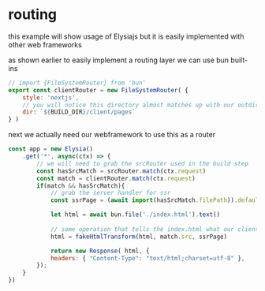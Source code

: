 # routing

this example will show usage of Elysiajs but it is easily implemented with other web frameworks

as shown earlier to easily implement a routing layer we can use bun built-ins

```js
// import {FileSystemRouter} from 'bun'
export const clientRouter = new FileSystemRouter( {
    style: 'nextjs',
    // you will notice this directory almost matches up with our outdir we set in our build step
    dir: `${BUILD_DIR}/client/pages`
} )
```

next we actually need our webframework to use this as a router

```js
const app = new Elysia()
    .get('*', async(ctx) => {
        // we will need to grab the srcRouter used in the build step
        const hasSrcMatch = srcRouter.match(ctx.request)
        const match = clientRouter.match(ctx.request)
        if(match && hasSrcMatch){
            // grab the server handler for ssr
            const ssrPage = (await import(hasSrcMatch.filePath)).default.render()

            let html = await bun.file('./index.html').text()
            
            // some operation that tells the index.html what our client entrypoint is, and inlines our ssr html/head/css
            html = fakeHtmlTransform(html, match.src, ssrPage)

            return new Response( html, {
            headers: { "Content-Type": "text/html;charset=utf-8" },
        });
    }
})
```


